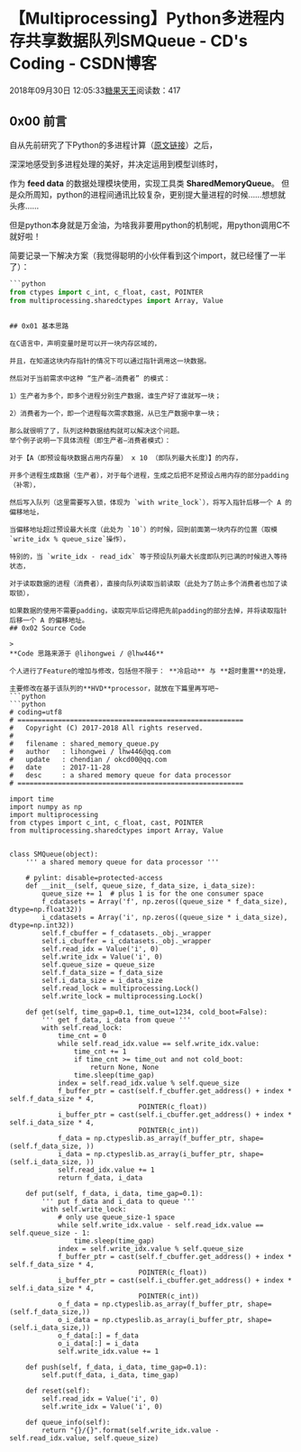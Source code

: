 # 【Multiprocessing】Python多进程内存共享数据队列SMQueue - CD's Coding - CSDN博客





2018年09月30日 12:05:33[糖果天王](https://me.csdn.net/okcd00)阅读数：417








## 0x00 前言

自从先前研究了下Python的多进程计算（[原文链接](https://blog.csdn.net/okcd00/article/details/80849284)）之后，

深深地感受到多进程处理的美好，并决定运用到模型训练时，

作为 **feed data** 的数据处理模块使用，实现工具类 **SharedMemoryQueue**。
但是众所周知，python的进程间通讯比较复杂，更别提大量进程的时候……想想就头疼……

但是python本身就是万金油，为啥我非要用python的机制呢，用python调用C不就好啦！

简要记录一下解决方案（我觉得聪明的小伙伴看到这个import，就已经懂了一半了）：
```python
```python
from ctypes import c_int, c_float, cast, POINTER
from multiprocessing.sharedctypes import Array, Value
```
```

## 0x01 基本思路

在C语言中，声明变量时是可以开一块内存区域的，

并且，在知道这块内存指针的情况下可以通过指针调用这一块数据。

然后对于当前需求中这种 “生产者—消费者” 的模式：

1）生产者为多个，即多个进程分别生产数据，谁生产好了谁就写一块；

2）消费者为一个，即一个进程每次需求数据，从已生产数据中拿一块；

那么就很明了了，队列这种数据结构就可以解决这个问题。
举个例子说明一下具体流程（即生产者—消费者模式）：

对于【A（即预设每块数据占用内存量） x 10 （即队列最大长度）】的内存，

开多个进程生成数据（生产者），对于每个进程，生成之后把不足预设占用内存的部分padding（补零），

然后写入队列（这里需要写入锁，体现为 `with write_lock`），将写入指针后移一个 A 的偏移地址，

当偏移地址超过预设最大长度（此处为 `10`）的时候，回到前面第一块内存的位置（取模 `write_idx % queue_size`操作），

特别的，当 `write_idx - read_idx` 等于预设队列最大长度即队列已满的时候进入等待状态，

对于读取数据的进程（消费者），直接向队列读取当前读取（此处为了防止多个消费者也加了读取锁），

如果数据的使用不需要padding，读取完毕后记得把先前padding的部分去掉，并将读取指针后移一个 A 的偏移地址。
## 0x02 Source Code

> 
**Code 思路来源于 @lihongwei / @lhw446**

个人进行了Feature的增加与修改，包括但不限于： **冷启动** 与 **超时重置**的处理，

主要修改在基于该队列的**HVD**processor，就放在下篇里再写吧~
```python
```python
# coding=utf8
# ========================================================
#   Copyright (C) 2017-2018 All rights reserved.
# 
#   filename : shared_memory_queue.py
#   author   : lihongwei / lhw446@qq.com
#   update   : chendian / okcd00@qq.com
#   date     : 2017-11-28
#   desc     : a shared memory queue for data processor
# ========================================================

import time
import numpy as np
import multiprocessing
from ctypes import c_int, c_float, cast, POINTER
from multiprocessing.sharedctypes import Array, Value


class SMQueue(object):
    ''' a shared memory queue for data processor '''

    # pylint: disable=protected-access
    def __init__(self, queue_size, f_data_size, i_data_size):
        queue_size += 1  # plus 1 is for the one consumer space
        f_cdatasets = Array('f', np.zeros((queue_size * f_data_size), dtype=np.float32))
        i_cdatasets = Array('i', np.zeros((queue_size * i_data_size), dtype=np.int32))
        self.f_cbuffer = f_cdatasets._obj._wrapper
        self.i_cbuffer = i_cdatasets._obj._wrapper
        self.read_idx = Value('i', 0)
        self.write_idx = Value('i', 0)
        self.queue_size = queue_size
        self.f_data_size = f_data_size
        self.i_data_size = i_data_size
        self.read_lock = multiprocessing.Lock()
        self.write_lock = multiprocessing.Lock()

    def get(self, time_gap=0.1, time_out=1234, cold_boot=False):
        ''' get f_data, i_data from queue '''
        with self.read_lock:
            time_cnt = 0
            while self.read_idx.value == self.write_idx.value:
                time_cnt += 1
                if time_cnt >= time_out and not cold_boot:
                    return None, None
                time.sleep(time_gap)
            index = self.read_idx.value % self.queue_size
            f_buffer_ptr = cast(self.f_cbuffer.get_address() + index * self.f_data_size * 4,
                                POINTER(c_float))
            i_buffer_ptr = cast(self.i_cbuffer.get_address() + index * self.i_data_size * 4,
                                POINTER(c_int))
            f_data = np.ctypeslib.as_array(f_buffer_ptr, shape=(self.f_data_size, ))
            i_data = np.ctypeslib.as_array(i_buffer_ptr, shape=(self.i_data_size, ))
            self.read_idx.value += 1
            return f_data, i_data

    def put(self, f_data, i_data, time_gap=0.1):
        ''' put f_data and i_data to queue '''
        with self.write_lock:
            # only use queue_size-1 space
            while self.write_idx.value - self.read_idx.value == self.queue_size - 1:
                time.sleep(time_gap)
            index = self.write_idx.value % self.queue_size
            f_buffer_ptr = cast(self.f_cbuffer.get_address() + index * self.f_data_size * 4,
                                POINTER(c_float))
            i_buffer_ptr = cast(self.i_cbuffer.get_address() + index * self.i_data_size * 4,
                                POINTER(c_int))
            o_f_data = np.ctypeslib.as_array(f_buffer_ptr, shape=(self.f_data_size,))
            o_i_data = np.ctypeslib.as_array(i_buffer_ptr, shape=(self.i_data_size,))
            o_f_data[:] = f_data
            o_i_data[:] = i_data
            self.write_idx.value += 1

    def push(self, f_data, i_data, time_gap=0.1):
        self.put(f_data, i_data, time_gap)

    def reset(self):
        self.read_idx = Value('i', 0)
        self.write_idx = Value('i', 0)

    def queue_info(self):
        return "{}/{}".format(self.write_idx.value - self.read_idx.value, self.queue_size)
```
```









